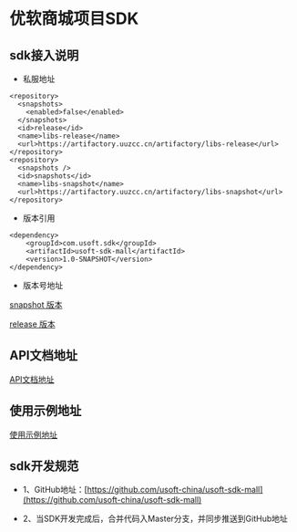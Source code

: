 # 优软商城项目SDK

## sdk接入说明

- 私服地址

```
<repository>
  <snapshots>
    <enabled>false</enabled>
  </snapshots>
  <id>release</id>
  <name>libs-release</name>
  <url>https://artifactory.uuzcc.cn/artifactory/libs-release</url>
</repository>
<repository>
  <snapshots />
  <id>snapshots</id>
  <name>libs-snapshot</name>
  <url>https://artifactory.uuzcc.cn/artifactory/libs-snapshot</url>
</repository>
```

- 版本引用

```
<dependency>
    <groupId>com.usoft.sdk</groupId>
    <artifactId>usoft-sdk-mall</artifactId>
    <version>1.0-SNAPSHOT</version>
</dependency>
```

- 版本号地址

[snapshot 版本](https://artifactory.uuzcc.cn/artifactory/libs-snapshot/com/usoft/sdk/usoft-sdk-mall) 

[release 版本](https://artifactory.uuzcc.cn/artifactory/libs-release/com/usoft/sdk/usoft-sdk-mall)

## API文档地址

[API文档地址](https://document.usoftchina.com/mall)

## 使用示例地址

[使用示例地址](src/test/java/com/usoft/sdk/mall)

## sdk开发规范

- 1、GitHub地址：[https://github.com/usoft-china/usoft-sdk-mall](https://github.com/usoft-china/usoft-sdk-mall)

-  2、当SDK开发完成后，合并代码入Master分支，并同步推送到GitHub地址

